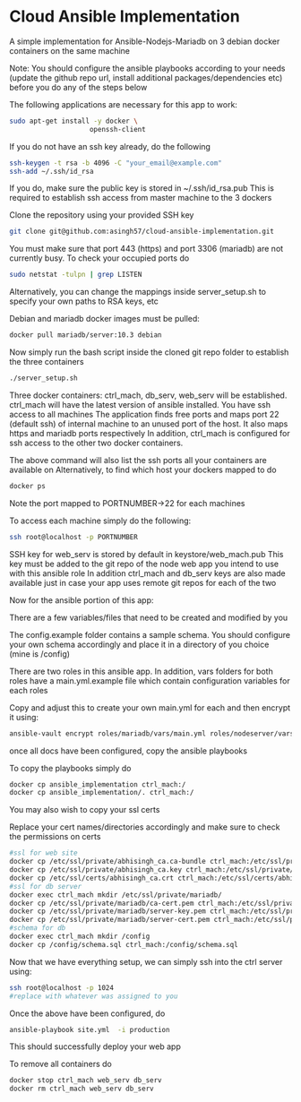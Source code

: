 # Cloud Ansible Implementation

A simple implementation for Ansible-Nodejs-Mariadb on 3 debian docker containers on the same machine

Note: You should configure the ansible playbooks according to your needs (update the github repo url, install additional packages/dependencies etc) before you do any of the steps below

The following applications are necessary for this app to work:
```bash
sudo apt-get install -y docker \
					openssh-client
```

	
If you do not have an ssh key already, do the following
```bash
ssh-keygen -t rsa -b 4096 -C "your_email@example.com"
ssh-add ~/.ssh/id_rsa
```

If you do, make sure the public key is stored in ~/.ssh/id_rsa.pub
This is required to establish ssh access from master machine to the 3 dockers
	
	
Clone the repository using your provided SSH key
```bash
git clone git@github.com:asingh57/cloud-ansible-implementation.git	
```

You must make sure that port 443 (https) and port 3306 (mariadb) are not currently busy. To check your occupied ports do
```bash
sudo netstat -tulpn | grep LISTEN
```

Alternatively, you can change the mappings inside server_setup.sh to specify your own paths to RSA keys, etc

Debian and mariadb docker images must be pulled:
```bash
docker pull mariadb/server:10.3 debian
```

Now simply run the bash script inside the cloned git repo folder to establish the three containers
```bash
./server_setup.sh
```

Three docker containers: ctrl_mach, db_serv, web_serv will be established. ctrl_mach will have the latest version of ansible installed. You have ssh access to all machines
The application finds free ports and maps port 22 (default ssh) of internal machine to an unused port of the host. It also maps https and mariadb ports respectively
In addition, ctrl_mach is configured for ssh access to the other two docker containers.

The above command will also list the ssh ports all your containers are available on
Alternatively, to find which host your dockers mapped to do
```bash
docker ps
```
Note the port mapped to PORTNUMBER->22 for each machines

To access each machine simply do the following:
```bash
ssh root@localhost -p PORTNUMBER
```

SSH key for web_serv is stored by default in keystore/web_mach.pub
This key must be added to the git repo of the node web app you intend to use with this ansible role
In addition ctrl_mach and db_serv keys are also made available just in case your app uses remote git repos for each of the two

Now for the ansible portion of this app:

There are a few variables/files that need to be created and modified by you

The config.example folder contains a sample schema. You should configure your own schema accordingly and place it in a directory of you choice (mine is /config)

There are two roles in this ansible app.
In addition, vars folders for both roles have a main.yml.example file which contain configuration variables for each roles 

Copy and adjust this to create your own main.yml for each and then encrypt it using:
```bash
ansible-vault encrypt roles/mariadb/vars/main.yml roles/nodeserver/vars/main.yml
```

once all docs have been configured, copy the ansible playbooks

To copy the playbooks simply do
```bash
docker cp ansible_implementation ctrl_mach:/
docker cp ansible_implementation/. ctrl_mach:/
```
You may also wish to copy your ssl certs

Replace your cert names/directories accordingly and make sure to check the permissions on certs
```bash
#ssl for web site
docker cp /etc/ssl/private/abhisingh_ca.ca-bundle ctrl_mach:/etc/ssl/private/abhisingh_ca.ca-bundle
docker cp /etc/ssl/private/abhisingh_ca.key ctrl_mach:/etc/ssl/private/abhisingh_ca.key 
docker cp /etc/ssl/certs/abhisingh_ca.crt ctrl_mach:/etc/ssl/certs/abhisingh_ca.crt
#ssl for db server
docker exec ctrl_mach mkdir /etc/ssl/private/mariadb/
docker cp /etc/ssl/private/mariadb/ca-cert.pem ctrl_mach:/etc/ssl/private/mariadb/ca-cert.pem
docker cp /etc/ssl/private/mariadb/server-key.pem ctrl_mach:/etc/ssl/private/mariadb/server-key.pem
docker cp /etc/ssl/private/mariadb/server-cert.pem ctrl_mach:/etc/ssl/private/mariadb/server-cert.pem
#schema for db
docker exec ctrl_mach mkdir /config
docker cp /config/schema.sql ctrl_mach:/config/schema.sql
```

Now that we have everything setup, we can simply ssh into the ctrl server using:
```bash
ssh root@localhost -p 1024 
#replace with whatever was assigned to you
```

Once the above have been configured, do
```bash
ansible-playbook site.yml  -i production
```

This should successfully deploy your web app


To remove all containers do
```bash
docker stop ctrl_mach web_serv db_serv
docker rm ctrl_mach web_serv db_serv
```




